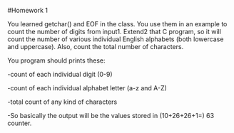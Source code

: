#Homework 1

You learned getchar() and EOF in the class. You use them in an example to count the number of digits from input1. Extend2 that C program, so it will count the number of various individual  English alphabets (both lowercase and uppercase). Also, count the total number of characters. 

You program should prints these: 

-count of each individual digit (0-9) 

-count of each individual  alphabet letter (a-z and A-Z) 

-total count of any kind of characters 

-So basically the output will be the values stored in (10+26+26+1=) 63 counter. 
